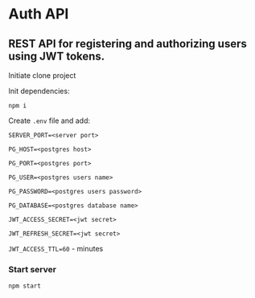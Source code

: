 # Auth API

## REST API for registering and authorizing users using JWT tokens.

Initiate clone project

Init dependencies:

`npm i`

Create `.env` file and add:

`SERVER_PORT=<server port>`

`PG_HOST=<postgres host>`

`PG_PORT=<postgres port>`

`PG_USER=<postgres users name>`

`PG_PASSWORD=<postgres users password>`

`PG_DATABASE=<postgres database name>`

`JWT_ACCESS_SECRET=<jwt secret>`

`JWT_REFRESH_SECRET=<jwt secret>`

`JWT_ACCESS_TTL=60` - minutes

### Start server

`npm start`
